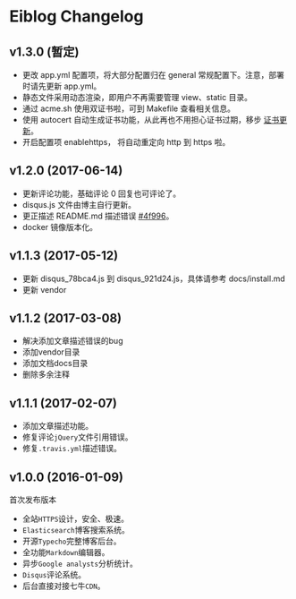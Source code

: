 # Eiblog Changelog

## v1.3.0 (暂定)
* 更改 app.yml 配置项，将大部分配置归在 general 常规配置下。注意，部署时请先更新 app.yml。
* 静态文件采用动态渲染，即用户不再需要管理 view、static 目录。
* 通过 acme.sh 使用双证书啦，可到 Makefile 查看相关信息。
* 使用 autocert 自动生成证书功能，从此再也不用担心证书过期，移步 [证书更新](https://github.com/eiblog/eiblog/blob/master/docs/autocert.md)。
* 开启配置项 enablehttps， 将自动重定向 http 到 https 啦。

## v1.2.0 (2017-06-14)
* 更新评论功能，基础评论 0 回复也可评论了。
* disqus.js 文件由博主自行更新。
* 更正描述 README.md 描述错误 [#4f996](https://github.com/eiblog/eiblog/commit/4f9965b6bdefe087dd0805c1840afcb2752cd155)。
* docker 镜像版本化。

## v1.1.3 (2017-05-12)
* 更新 disqus_78bca4.js 到 disqus_921d24.js，具体请参考 docs/install.md
* 更新 vendor

## v1.1.2 (2017-03-08)
* 解决添加文章描述错误的bug
* 添加vendor目录
* 添加文档docs目录
* 删除多余注释

## v1.1.1 (2017-02-07)
* 添加文章描述功能。
* 修复评论`jQuery`文件引用错误。
* 修复`.travis.yml`描述错误。

## v1.0.0 (2016-01-09)
首次发布版本

* 全站`HTTPS`设计，安全、极速。
* `Elasticsearch`博客搜索系统。
* 开源`Typecho`完整博客后台。
* 全功能`Markdown`编辑器。
* 异步`Google analysts`分析统计。
* `Disqus`评论系统。
* 后台直接对接七牛`CDN`。

